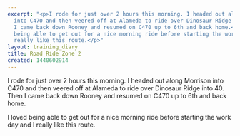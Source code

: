```yaml
---
excerpt: "<p>I rode for just over 2 hours this morning. I headed out along Morrison
  into C470 and then veered off at Alameda to ride over Dinosaur Ridge into 40. Then
  I came back down Rooney and resumed on C470 up to 6th and back home.</p><p>I loved
  being able to get out for a nice morning ride before starting the work day and I
  really like this route.</p>"
layout: training_diary
title: Road Ride Zone 2
created: 1440602914
---
```

<p>I rode for just over 2 hours this morning. I headed out along Morrison into C470 and then veered off at Alameda to ride over Dinosaur Ridge into 40. Then I came back down Rooney and resumed on C470 up to 6th and back home.</p><p>I loved being able to get out for a nice morning ride before starting the work day and I really like this route.</p>
